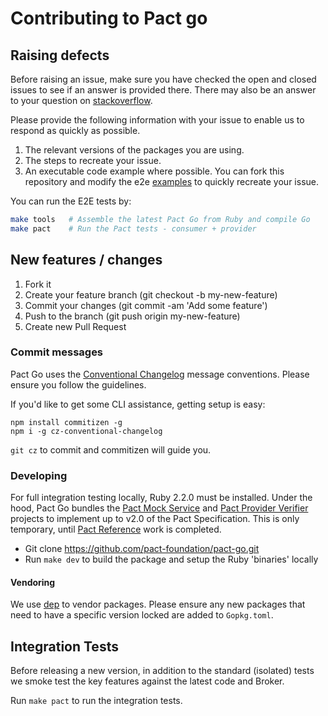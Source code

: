 # Contributing to Pact go

## Raising defects

Before raising an issue, make sure you have checked the open and closed issues to see if an answer is provided there.
There may also be an answer to your question on [stackoverflow](https://stackoverflow.com/questions/tagged/pact).

Please provide the following information with your issue to enable us to respond as quickly as possible.

1. The relevant versions of the packages you are using.
1. The steps to recreate your issue.
1. An executable code example where possible. You can fork this repository and modify the e2e [examples](https://github.com/pact-foundation/pact-go/blob/master/examples) to quickly recreate your issue.

You can run the E2E tests by:

```sh
make tools   # Assemble the latest Pact Go from Ruby and compile Go
make pact    # Run the Pact tests - consumer + provider
```

## New features / changes

1. Fork it
1. Create your feature branch (git checkout -b my-new-feature)
1. Commit your changes (git commit -am 'Add some feature')
1. Push to the branch (git push origin my-new-feature)
1. Create new Pull Request

### Commit messages

Pact Go uses the [Conventional Changelog](https://github.com/bcoe/conventional-changelog-standard/blob/master/convention.md)
message conventions. Please ensure you follow the guidelines.

If you'd like to get some CLI assistance, getting setup is easy:

```shell
npm install commitizen -g
npm i -g cz-conventional-changelog
```

`git cz` to commit and commitizen will guide you.

### Developing

For full integration testing locally, Ruby 2.2.0 must be installed. Under the
hood, Pact Go bundles the
[Pact Mock Service](https://github.com/bethesque/pact-mock_service) and
[Pact Provider Verifier](https://github.com/pact-foundation/pact-provider-verifier)
projects to implement up to v2.0 of the Pact Specification. This is only
temporary, until [Pact Reference](https://github.com/pact-foundation/pact-reference/)
work is completed.

* Git clone https://github.com/pact-foundation/pact-go.git
* Run `make dev` to build the package and setup the Ruby 'binaries' locally

#### Vendoring

We use [dep](https://github.com/golang/dep) to vendor packages. Please ensure
any new packages that need to have a specific version locked are added to `Gopkg.toml`.

## Integration Tests

Before releasing a new version, in addition to the standard (isolated) tests
we smoke test the key features against the latest code and Broker.

Run `make pact` to run the integration tests.
